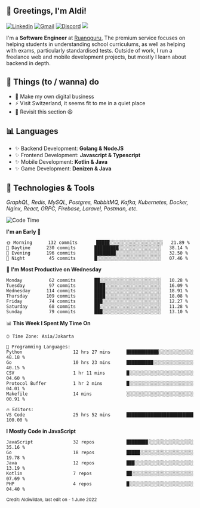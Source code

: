 <!-- Greetings -->
## 👋 Greetings, I'm Aldi!

<!-- Social Media -->
[![Linkedin](https://img.shields.io/badge/-aldiwildan-blue?style=flat&logo=Linkedin&logoColor=white)](https://www.linkedin.com/in/aldiwildan/)
[![Gmail](https://img.shields.io/badge/-aldiwild77@gmail.com-c14438?style=flat&logo=Gmail&logoColor=white)](mailto:aldiwild77@gmail.com)
[![Discord](https://img.shields.io/badge/-Chroma-5663F7?style=flat&logo=Discord&logoColor=white)](https://discord.gg/BUxraQ8)
![](https://komarev.com/ghpvc/?username=aldiwildan77&label=Visitor&color=2bbc8a)

<!-- Introduction -->
I'm a **Software Engineer** at [Ruangguru](https://ruangguru.com), The premium service focuses on helping students in understanding school curriculums, as well as helping with exams, particularly standardised tests. Outside of work, I run a freelance web and mobile development projects, but mostly I learn about backend in depth.

## 📃 Things (to / wanna) do
- 🐝 Make my own digital business
- ⚡ Visit Switzerland, it seems fit to me in a quiet place
- 🌱 Revisit this section 😆

## 📊 Languages
- ✨ Backend Development: **Golang & NodeJS**
- ✨ Frontend Development: **Javascript & Typescript**
- ✨ Mobile Development: **Kotlin & Java**
- ✨ Game Development: **Denizen & Java**

## 🔧 Technologies & Tools
*GraphQL, Redis, MySQL, Postgres, RabbitMQ, Kafka, Kubernetes, Docker, Nginx, React, GRPC, Firebase, Laravel, Postman, etc.*

<!--START_SECTION:waka-->
![Code Time](http://img.shields.io/badge/Code%20Time-1%2C020%20hrs%2016%20mins-blue)

**I'm an Early 🐤** 

```text
🌞 Morning      132 commits       █████░░░░░░░░░░░░░░░░░░░░   21.89 % 
🌆 Daytime      230 commits       █████████░░░░░░░░░░░░░░░░   38.14 % 
🌃 Evening      196 commits       ████████░░░░░░░░░░░░░░░░░   32.50 % 
🌙 Night         45 commits       █░░░░░░░░░░░░░░░░░░░░░░░░   07.46 % 

```
📅 **I'm Most Productive on Wednesday** 

```text
Monday          62 commits       ██░░░░░░░░░░░░░░░░░░░░░░░   10.28 % 
Tuesday         97 commits       ████░░░░░░░░░░░░░░░░░░░░░   16.09 % 
Wednesday      114 commits       ████░░░░░░░░░░░░░░░░░░░░░   18.91 % 
Thursday       109 commits       ████░░░░░░░░░░░░░░░░░░░░░   18.08 % 
Friday          74 commits       ███░░░░░░░░░░░░░░░░░░░░░░   12.27 % 
Saturday        68 commits       ██░░░░░░░░░░░░░░░░░░░░░░░   11.28 % 
Sunday          79 commits       ███░░░░░░░░░░░░░░░░░░░░░░   13.10 % 

```


📊 **This Week I Spent My Time On** 

```text
⌚︎ Time Zone: Asia/Jakarta

💬 Programming Languages: 
Python                   12 hrs 27 mins      ████████████░░░░░░░░░░░░░   48.18 % 
Go                       10 hrs 23 mins      ██████████░░░░░░░░░░░░░░░   40.15 % 
CSV                      1 hr 11 mins        █░░░░░░░░░░░░░░░░░░░░░░░░   04.60 % 
Protocol Buffer          1 hr 2 mins         █░░░░░░░░░░░░░░░░░░░░░░░░   04.01 % 
Makefile                 14 mins             ░░░░░░░░░░░░░░░░░░░░░░░░░   00.91 % 

🔥 Editors: 
VS Code                  25 hrs 52 mins      █████████████████████████   100.00 % 

```

**I Mostly Code in JavaScript** 

```text
JavaScript               32 repos            ████████░░░░░░░░░░░░░░░░░   35.16 % 
Go                       18 repos            █████░░░░░░░░░░░░░░░░░░░░   19.78 % 
Java                     12 repos            ███░░░░░░░░░░░░░░░░░░░░░░   13.19 % 
Kotlin                   7 repos             ██░░░░░░░░░░░░░░░░░░░░░░░   07.69 % 
PHP                      4 repos             █░░░░░░░░░░░░░░░░░░░░░░░░   04.40 % 

```



<!--END_SECTION:waka-->

<sub>Credit: Aldiwildan, last edit on - 1 June 2022</sub>
